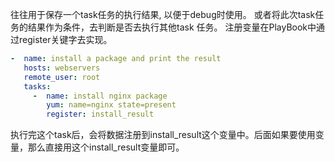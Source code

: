 往往⽤于保存⼀个task任务的执⾏结果, 以便于debug时使⽤。 或者将此次task任务的结果作为条件，去判断是否去执⾏其他task 任务。 注册变量在PlayBook中通过register关键字去实现。

```yaml
-  name: install a package and print the result
   hosts: webservers
   remote_user: root
   tasks:
     -  name: install nginx package
        yum: name=nginx state=present
        register: install_result
```

执行完这个task后，会将数据注册到install_result这个变量中。后面如果要使用变量，那么直接用这个install_result变量即可。

